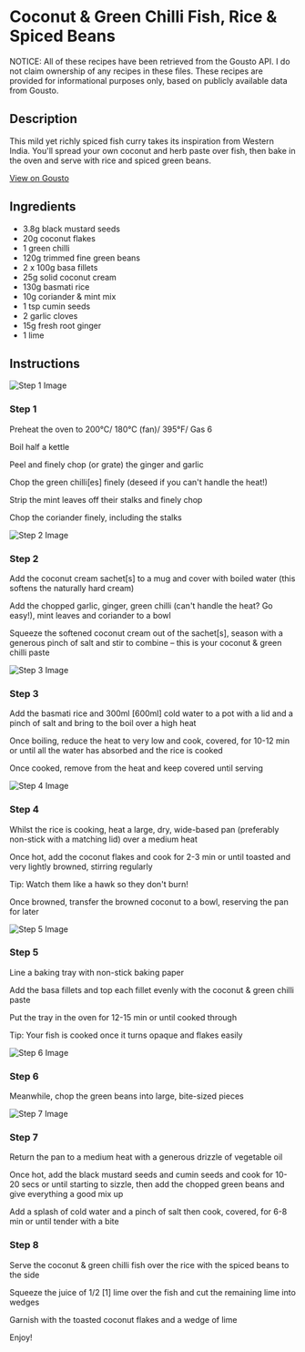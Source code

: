 # Coconut & Green Chilli Fish, Rice & Spiced Beans

NOTICE: All of these recipes have been retrieved from the Gousto API. I do not claim ownership of any recipes in these files. These recipes are provided for informational purposes only, based on publicly available data from Gousto.

## Description

This mild yet richly spiced fish curry takes its inspiration from Western India. You'll spread your own coconut and herb paste over fish, then bake in the oven and serve with rice and spiced green beans. 

[View on Gousto](https://www.gousto.co.uk/recipes/cookbook/coconut-green-chilli-fish-rice-spiced-beans)

## Ingredients

- 3.8g black mustard seeds
- 20g coconut flakes
- 1 green chilli
- 120g trimmed fine green beans
- 2 x 100g basa fillets
- 25g solid coconut cream
- 130g basmati rice
- 10g coriander & mint mix
- 1 tsp cumin seeds
- 2 garlic cloves
- 15g fresh root ginger
- 1 lime

## Instructions

![Step 1 Image](https://production-media.gousto.co.uk/cms/recipe-step-image/Step-1-1597164408021-x200.jpg)

### Step 1

Preheat the oven to 200°C/ 180°C (fan)/ 395°F/ Gas 6

Boil half a kettle

Peel and finely chop (or grate) the ginger and garlic

Chop the green chilli<span class="text-danger">[es]</span> finely (deseed if you can't handle the heat!)

Strip the mint leaves off their stalks and finely chop

Chop the coriander finely, including the stalks

![Step 2 Image](https://production-media.gousto.co.uk/cms/recipe-step-image/Step-2-1597164413975-x200.jpg)

### Step 2

Add the coconut cream sachet<span class="text-danger">[s] </span>to a mug and cover with boiled water (this softens the naturally hard cream)

Add the chopped garlic, ginger, green chilli (can't handle the heat? Go easy!), mint leaves and coriander to a bowl

Squeeze the softened coconut cream out of the sachet<span class="text-danger">[s]</span>, season with a generous pinch of salt and stir to combine – this is your coconut & green chilli paste

![Step 3 Image](https://production-media.gousto.co.uk/cms/recipe-step-image/step-3-1597164426230-x200.jpg)

### Step 3

Add the basmati rice and 300ml<span class="text-danger"> [600ml]</span> cold water to a pot with a lid and a pinch of salt and bring to the boil over a high heat

Once boiling, reduce the heat to very low and cook, covered, for 10-12 min or until all the water has absorbed and the rice is cooked

Once cooked, remove from the heat and keep covered until serving

![Step 4 Image](https://production-media.gousto.co.uk/cms/recipe-step-image/Step-4-1597164431455-x200.jpg)

### Step 4

Whilst the rice is cooking, heat a large, dry, wide-based pan (preferably non-stick with a matching lid) over a medium heat

Once hot, add the coconut flakes and cook for 2-3 min or until toasted and very lightly browned, stirring regularly

Tip: Watch them like a hawk so they don't burn!

Once browned, transfer the browned coconut to a bowl, reserving the pan for later

![Step 5 Image](https://production-media.gousto.co.uk/cms/recipe-step-image/Step-5-1597164447682-x200.jpg)

### Step 5

Line a baking tray with non-stick baking paper

Add the basa fillets and top each fillet evenly with the coconut & green chilli paste

Put the tray in the oven for 12-15 min or until cooked through

Tip: Your fish is cooked once it turns opaque and flakes easily

![Step 6 Image](https://production-media.gousto.co.uk/cms/recipe-step-image/step-6-1597164458146-x200.jpg)

### Step 6

Meanwhile, chop the green beans into large, bite-sized pieces

![Step 7 Image](https://production-media.gousto.co.uk/cms/recipe-step-image/Step-7-1597164462038-x200.jpg)

### Step 7

Return the pan to a medium heat with a generous drizzle of vegetable oil

Once hot, add the black mustard seeds and cumin seeds and cook for 10-20 secs or until starting to sizzle, then add the chopped green beans and give everything a good mix up

Add a splash of cold water and a pinch of salt then cook, covered, for 6-8 min or until tender with a bite

### Step 8

Serve the coconut & green chilli fish over the rice with the spiced beans to the side

Squeeze the juice of 1/2 <span class="text-danger">[1]</span> lime over the fish and cut the remaining lime into wedges

Garnish with the toasted coconut flakes and a wedge of lime

Enjoy!

